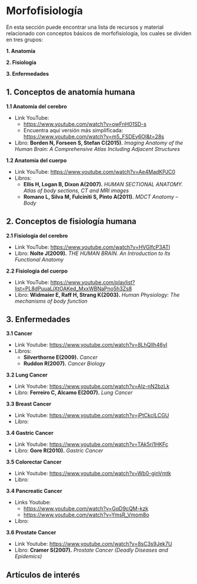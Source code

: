 # Morfofisiología 

En esta sección puede encontrar una lista de recursos y material relacionado con conceptos básicos de morfofisiología, los cuales se dividen en tres grupos:

**1. Anatomía**

**2. Fisiología**

**3. Enfermedades**

## 1. Conceptos de anatomía humana

**1.1 Anatomía del cerebro**
* Link YouTube: 
  * https://www.youtube.com/watch?v=owFnH01SD-s
  * Encuentra aquí versión más simplificada: https://www.youtube.com/watch?v=m5_FSDEy6OI&t=28s
* Libro: **Borden N, Forseen S, Stefan C(2015).** *Imaging Anatomy of the Human Brain: A Comprehensive Atlas Including Adjacent Structures*

**1.2 Anatomía del cuerpo**
* Link YouTube: https://www.youtube.com/watch?v=Ae4MadKPJC0
* Libros: 
  * **Ellis H, Logan B, Dixon A(2007).** *HUMAN SECTIONAL ANATOMY. Atlas of body sections, CT and MRI images*
  * **Romano L, Silva M, Fulciniti S, Pinto A(2011).** *MDCT Anatomy – Body*

## 2. Conceptos de fisiología humana

**2.1 Fisiología del cerebro**
* Link YouTube: https://www.youtube.com/watch?v=HVGlfcP3ATI
* Libro: **Nolte J(2009).** *THE HUMAN BRAIN. An Introduction to Its Functional Anatomy*

**2.2 Fisiología del cuerpo**
* Link YouTube: https://www.youtube.com/playlist?list=PL8dPuuaLjXtOAKed_MxxWBNaPno5h3Zs8
* Libro: **Widmaier E, Raff H, Strang K(2003).** *Human Physiology: The mechanisms of body function*

## 3. Enfermedades

**3.1 Cancer**
* Link Youtube: https://www.youtube.com/watch?v=8LhQllh46yI
* Libros:
  * **Silverthorne E(2009).** *Cancer*
  * **Ruddon R(2007).** *Cancer Biology*

**3.2 Lung Cancer**
* Link Youtube: https://www.youtube.com/watch?v=AIz-nN2bzLk
* Libro: **Ferreiro C, Alcamo E(2007).** *Lung Cancer*

**3.3 Breast Cancer**
* Link Youtube: https://www.youtube.com/watch?v=jPtCkcILCGU
* Libro: 

**3.4 Gastric Cancer**
* Link Youtube: https://www.youtube.com/watch?v=TAk5ri1HKFc
* Libro: **Gore R(2010).** *Gastric Cancer*

**3.5 Colorectar Cancer**
* Link Youtube: https://www.youtube.com/watch?v=Wb0-ginVmtk
* Libro: 

**3.4 Pancreatic Cancer**
* Links Youtube: 
  * https://www.youtube.com/watch?v=GqD9cQM-kzk
  * https://www.youtube.com/watch?v=YmsR_Vmom8o
* Libro: 

**3.6 Prostate Cancer**
* Link Youtube: https://www.youtube.com/watch?v=8sC3s9Jek7U
* Libro: **Cramer S(2007).** *Prostate Cancer (Deadly Diseases and Epidemics)*

## Artículos de interés


	
